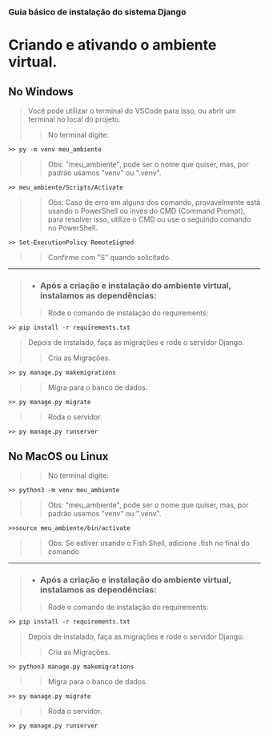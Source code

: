 ### Guia básico de instalação do sistema Django

# Criando e ativando o ambiente virtual.

## No Windows

> Você pode utilizar o terminal do VSCode para isso, ou abrir um terminal no local do projeto.
>> No terminal digite:
```
>> py -m venv meu_ambiente 
```
>> Obs: "meu_ambiente", pode ser o nome que quiser, mas, por padrão usamos "venv" ou ".venv".

```
>> meu_ambiente/Scripts/Activate 
```
>> Obs: Caso de erro em alguns dos comando, provavelmente está usando o PowerShell ou inves do CMD (Command Prompt), para resolver isso, utilize o CMD ou use o seguindo comando no PowerShell.

```
>> Set-ExecutionPolicy RemoteSigned
```
>> Confirme com "S" quando solicitado.
-------------------------------------------------------------------------------------
> * ### Após a criação e instalação do ambiente virtual, instalamos as dependências:
>> Rode o comando de instalação do requirements:

```
>> pip install -r requirements.txt 
```
> Depois de instalado, faça as migrações e rode o servidor Django.
>> Cria as Migrações.
```
>> py manage.py makemigrations
```
>> Migra para o banco de dados.
```
>> py manage.py migrate 
```
>> Roda o servidor.
```
>> py manage.py runserver
```

## No MacOS ou Linux

>> No terminal digite:
```
>> python3 -m venv meu_ambiente 
```
>> Obs: "meu_ambiente", pode ser o nome que quiser, mas, por padrão usamos "venv" ou ".venv".

```
>>source meu_ambiente/bin/activate 
```
>> Obs: Se estiver usando o Fish Shell, adicione .fish no final do comando

-------------------------------------------------------------------------------------
> * ### Após a criação e instalação do ambiente virtual, instalamos as dependências:
>> Rode o comando de instalação do requirements:

```
>> pip install -r requirements.txt 
```
> Depois de instalado, faça as migrações e rode o servidor Django.
>> Cria as Migrações.
```
>> python3 manage.py makemigrations
```
>> Migra para o banco de dados.
```
>> py manage.py migrate 
```
>> Roda o servidor.
```
>> py manage.py runserver
```